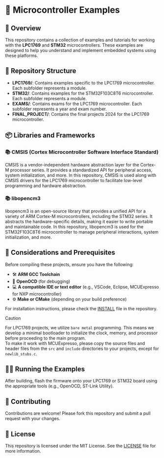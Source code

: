 # 🚀 Microcontroller Examples

## 📝 Overview

This repository contains a collection of examples and tutorials for working with the **LPC1769** and **STM32** microcontrollers. These examples are designed to help you understand and implement embedded systems using these platforms.

## 📁 Repository Structure

- **LPC1769/**: Contains examples specific to the LPC1769 microcontroller. Each subfolder represents a module.
- **STM32/**: Contains examples for the STM32F103C8T6 microcontroller. Each subfolder represents a module.
- **EXAMS/**: Contains exams for the LPC1769 microcontroller. Each subfolder represents a year and exam number.
- **FINAL_PROJECT/**: Contains the final projects 2024 for the LPC1769 microcontroller.

## 📦 Libraries and Frameworks

### 📚 CMSIS (Cortex Microcontroller Software Interface Standard)

CMSIS is a vendor-independent hardware abstraction layer for the Cortex-M processor series. It provides a standardized API for peripheral access, system initialization, and more. In this repository, CMSIS is used along with CMSIS drivers for the LPC1769 microcontroller to facilitate low-level programming and hardware abstraction.

### 📚 libopencm3

libopencm3 is an open-source library that provides a unified API for a variety of ARM Cortex-M microcontrollers, including the STM32 series. It abstracts the hardware-specific details, making it easier to write portable and maintainable code. In this repository, libopencm3 is used for the STM32F103C8T6 microcontroller to manage peripheral interactions, system initialization, and more.

## 🔧 Considerations and Prerequisites

Before compiling these projects, ensure you have the following:

- 🛠️ **ARM GCC Toolchain**
- 🐞 **OpenOCD** (for debugging)
- 💻 **A compatible IDE or text editor** (e.g., VSCode, Eclipse, MCUExpresso for NXP microcontroller)
- ⚙️ **Make or CMake** (depending on your build preference)

For installation instructions, please check the [INSTALL](INSTALL) file in the repository.

> [!CAUTION]
> For LPC1769 projects, we utilize `bare metal` programming. This means we develop a minimal bootloader to initialize the clock, memory, and processor before proceeding to the main program.  
> To make it work with MCUExpresso, please copy the source files and header files from the `src` and `include` directories to your projects, except for `newlib_stubs.c`.

## 🏃‍♂️ Running the Examples

After building, flash the firmware onto your LPC1769 or STM32 board using the appropriate tools (e.g., OpenOCD, ST-Link Utility).

## 🤝 Contributing

Contributions are welcome! Please fork this repository and submit a pull request with your changes.

## 📄 License

This repository is licensed under the MIT License. See the [LICENSE](LICENSE) file for more information.
